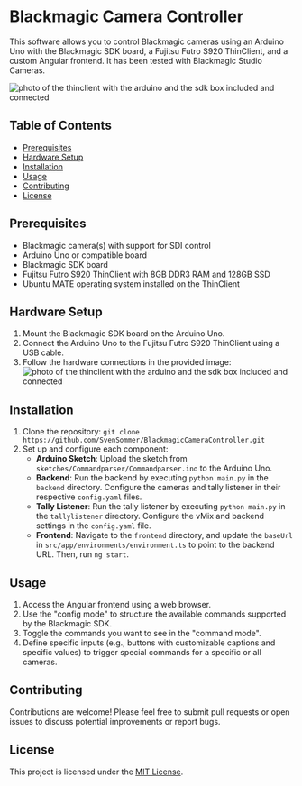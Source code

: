 # Blackmagic Camera Controller

This software allows you to control Blackmagic cameras using an Arduino Uno with the Blackmagic SDK board, a Fujitsu Futro S920 ThinClient, and a custom Angular frontend. It has been tested with Blackmagic Studio Cameras.

![photo of the thinclient with the arduino and the sdk box included and connected](IMAGE_PLACEHOLDER)

## Table of Contents
- [Prerequisites](#prerequisites)
- [Hardware Setup](#hardware-setup)
- [Installation](#installation)
- [Usage](#usage)
- [Contributing](#contributing)
- [License](#license)

## Prerequisites
- Blackmagic camera(s) with support for SDI control
- Arduino Uno or compatible board
- Blackmagic SDK board
- Fujitsu Futro S920 ThinClient with 8GB DDR3 RAM and 128GB SSD
- Ubuntu MATE operating system installed on the ThinClient

## Hardware Setup
1. Mount the Blackmagic SDK board on the Arduino Uno.
2. Connect the Arduino Uno to the Fujitsu Futro S920 ThinClient using a USB cable.
3. Follow the hardware connections in the provided image: ![photo of the thinclient with the arduino and the sdk box included and connected](IMAGE_PLACEHOLDER)

## Installation
1. Clone the repository: `git clone https://github.com/SvenSommer/BlackmagicCameraController.git`
2. Set up and configure each component:
    - **Arduino Sketch**: Upload the sketch from `sketches/Commandparser/Commandparser.ino` to the Arduino Uno.
    - **Backend**: Run the backend by executing `python main.py` in the `backend` directory. Configure the cameras and tally listener in their respective `config.yaml` files.
    - **Tally Listener**: Run the tally listener by executing `python main.py` in the `tallylistener` directory. Configure the vMix and backend settings in the `config.yaml` file.
    - **Frontend**: Navigate to the `frontend` directory, and update the `baseUrl` in `src/app/environments/environment.ts` to point to the backend URL. Then, run `ng start`.

## Usage
1. Access the Angular frontend using a web browser.
2. Use the "config mode" to structure the available commands supported by the Blackmagic SDK.
3. Toggle the commands you want to see in the "command mode".
4. Define specific inputs (e.g., buttons with customizable captions and specific values) to trigger special commands for a specific or all cameras.

## Contributing
Contributions are welcome! Please feel free to submit pull requests or open issues to discuss potential improvements or report bugs.

## License
This project is licensed under the [MIT License](LICENSE).